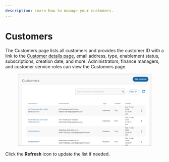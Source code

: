 ```yaml
---
description: Learn how to manage your customers.
---
```


# Customers

The Customers page lists all customers and provides the customer ID with a link to the [Customer details page](viewing-customer-details.md), email address, type, enablement status, subscriptions, creation date, and more. Administrators, finance managers, and customer service roles can view the Customers page.

<figure><img src="../../../.gitbook/assets/image (177).png" alt=""><figcaption></figcaption></figure>

Click the **Refresh** icon to update the list if needed.
